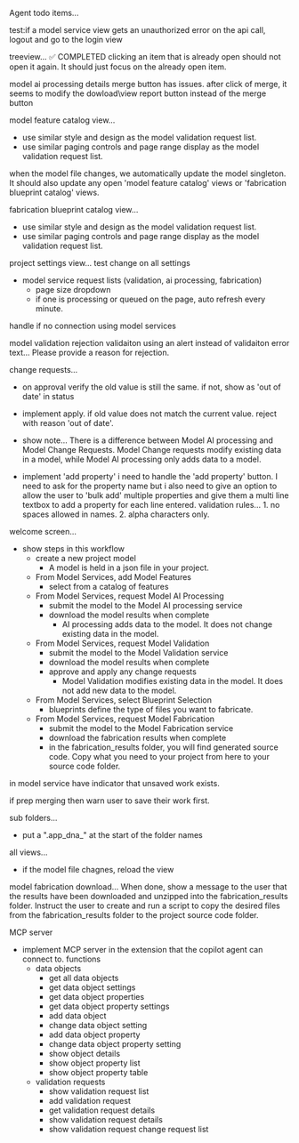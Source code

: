 Agent todo items...
    
 

test:if a model service view gets an unauthorized error on the api call, logout and go to the login view
 
treeview... ✅ COMPLETED
clicking an item that is already open should not open it again.  It should just focus on the already open item.


model ai processing details merge button has issues.  after click of merge, it seems to modify the dowload\view report button instead of the merge button

model feature catalog view...
- use similar style and design as the model validation request list.
- use similar paging controls and page range display as the model validation request list.
  
 
when the model file changes, we automatically update the model singleton. It should also update any open 'model feature catalog' views or 'fabrication blueprint catalog' views.
 
fabrication blueprint catalog view...
- use similar style and design as the model validation request list.
- use similar paging controls and page range display as the model validation request list.
  

 

project settings view... test change on all settings 
   
  
- model service request lists (validation, ai processing, fabrication)
    - page size dropdown
    - if one is processing or queued on the page, auto refresh every minute.
 

handle if no connection using model services
 

model validation rejection validaiton using an alert instead of validaiton error text... Please provide a reason for rejection.
     

change requests...
- on approval verify the old value is still the same. if not, show as 'out of date' in status
- implement apply. if old value does not match the current value. reject with reason 'out of date'.
- show note...  There is a difference between Model AI processing and Model Change Requests.  Model Change requests modify existing data in a model, while Model AI processing only adds data to a model.
 
 

- implement 'add property' 
i need to handle the 'add property' button. I need to ask for the property name but i also need to give an option to allow the user to 'bulk add' multiple properties and give them a multi line textbox to add a property for each line entered. validation rules... 1. no spaces allowed in names. 2. alpha characters only.

welcome screen...
- show steps in this workflow
    - create a new project model
        - A model is held in a json file in your project.
    - From Model Services, add Model Features
        - select from a catalog of features 
    - From Model Services, request Model AI Processing
        - submit the model to the Model AI processing service
        - download the model results when complete
            - AI processing adds data to the model.  It does not change existing data in the model.
    - From Model Services, request Model Validation
        - submit the model to the Model Validation service
        - download the model results when complete
        - approve and apply any change requests
            - Model Validation modifies existing data in the model.  It does not add new data to the model.
    - From Model Services, select Blueprint Selection
        - blueprints define the type of files you want to fabricate.
    - From Model Services, request Model Fabrication
        - submit the model to the Model Fabrication service
        - download the fabrication results when complete
        - in the fabrication_results folder, you will find generated source code. Copy what you need to your project from here to your source code folder.

in model service have indicator that unsaved work exists. 

if prep merging then warn user to save their work first.

sub folders...
- put a ".app_dna_" at the start of the folder names
     

all views...
- if the model file chagnes, reload the view

model fabrication download...
 When done, show a message to the user that the results have been downloaded and unzipped into the fabrication_results folder. Instruct the user to create and run a script to copy the desired files from the fabrication_results folder to the project source code folder.  

MCP server
- implement MCP server in the extension that the copilot agent can connect to.
functions
    - data objects
        - get all data objects
        - get data object settings
        - get data object properties
        - get data object property settings
        - add data object
        - change data object setting
        - add data object property
        - change data object property setting
        - show object details
        - show object property list
        - show object property table
    - validation requests
        - show validation request list
        - add validation request
        - get validation request details
        - show validation request details
        - show validation request change request list
